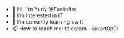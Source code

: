 - 👋 Hi, I’m Yuriy @Fuelinfire
- 👀 I’m interested in IT 
- 🌱 I’m currently learning swift
- 📫 How to reach me: telegram - @kart0p0l

<!---
Fuelinfire/Fuelinfire is a ✨ special ✨ repository because its `README.md` (this file) appears on your GitHub profile.
You can click the Preview link to take a look at your changes.
--->
